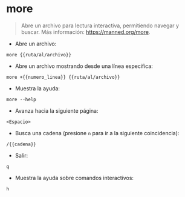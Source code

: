# more

> Abre un archivo para lectura interactiva, permitiendo navegar y buscar.
> Más información: <https://manned.org/more>.

- Abre un archivo:

`more {{ruta/al/archivo}}`

- Abre un archivo mostrando desde una línea especifica:

`more +{{numero_linea}} {{ruta/al/archivo}}`

- Muestra la ayuda:

`more --help`

- Avanza hacia la siguiente página:

`<Espacio>`

- Busca una cadena (presione `n` para ir a la siguiente coincidencia):

`/{{cadena}}`

- Salir:

`q`

- Muestra la ayuda sobre comandos interactivos:

`h`
